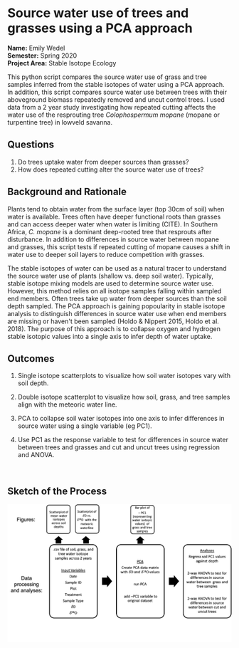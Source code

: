 # Source water use of trees and grasses using a PCA approach

**Name:** Emily Wedel<br>
**Semester:** Spring 2020 <br>
**Project Area:** Stable Isotope Ecology

This python script compares the source water use of grass and tree samples inferred from the stable isotopes of water using a PCA approach. In addition, this script compares source water use between trees with their aboveground biomass repeatedly removed and uncut control trees. I used data from a 2 year study investigating how repeated cutting affects the water use of the resprouting tree *Colophospermum mopane* (mopane or turpentine tree) in lowveld savanna.

## Questions <br>
1. Do trees uptake water from deeper sources than grasses?
2. How does repeated cutting alter the source water use of trees?

## Background and Rationale <br>
Plants tend to obtain water from the surface layer (top 30cm of soil) when water is available. Trees often have deeper functional roots than grasses and can access deeper water when water is limiting (CITE). In Southern Africa, *C. mopane* is a dominant deep-rooted tree that resprouts after disturbance. In addition to differences in source water between mopane and grasses, this script tests if repeated cutting of mopane causes a shift in water use to deeper soil layers to reduce competition with grasses. 

The stable isotopes of water can be used as a natural tracer to understand the source water use of plants (shallow vs. deep soil water). Typically, stable isotope mixing models are used to determine source water use. However, this method relies on all isotope samples falling within sampled end members. Often trees take up water from deeper sources than the soil depth sampled. The PCA approach is gaining popoularity in stable isotope analysis to distinguish differences in source water use when end members are missing or haven't been sampled (Holdo & Nippert 2015, Holdo et al. 2018). The purpose of this approach is to collapse oxygen and hydrogen stable isotopic values into a single axis to infer depth of water uptake.

## Outcomes <br>
1. Single isotope scatterplots to visualize how soil water isotopes vary with soil depth.

2. Double isotope scatterplot to visualize how soil, grass, and tree samples align with the meteoric water line.

3. PCA to collapse soil water isotopes into one axis to infer differences in source water  using a single variable (eg PC1).

4. Use PC1 as the response variable to test for differences in source water between trees and grasses and cut and uncut trees using regression and ANOVA.

<br>

## Sketch of the Process
<img src="sketch.png" width="800" />
